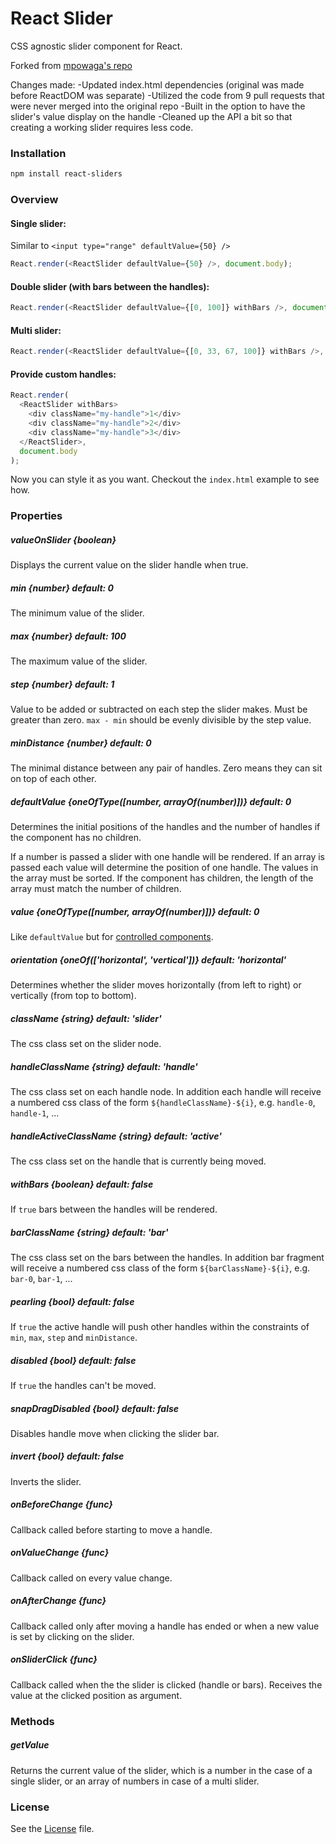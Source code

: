 # React Slider

CSS agnostic slider component for React.

Forked from [mpowaga's repo](https://github.com/mpowaga/react-slider)

Changes made:
-Updated index.html dependencies (original was made before ReactDOM was separate)
-Utilized the code from 9 pull requests that were never merged into the original repo
-Built in the option to have the slider's value display on the handle
-Cleaned up the API a bit so that creating a working slider requires less code.

### Installation

```sh
npm install react-sliders
```

### Overview

#### Single slider:

Similar to `<input type="range" defaultValue={50} />`

```javascript
React.render(<ReactSlider defaultValue={50} />, document.body);
```

#### Double slider (with bars between the handles):

```javascript
React.render(<ReactSlider defaultValue={[0, 100]} withBars />, document.body);
```

#### Multi slider:

```javascript
React.render(<ReactSlider defaultValue={[0, 33, 67, 100]} withBars />, document.body);
```

#### Provide custom handles:

```javascript
React.render(
  <ReactSlider withBars>
    <div className="my-handle">1</div>
    <div className="my-handle">2</div>
    <div className="my-handle">3</div>
  </ReactSlider>,
  document.body
);
```

Now you can style it as you want. Checkout the `index.html` example to see how.

### Properties

##### valueOnSlider {boolean}

Displays the current value on the slider handle when true.

##### min {number} default: 0

The minimum value of the slider.

##### max {number} default: 100

The maximum value of the slider.

##### step {number} default: 1

Value to be added or subtracted on each step the slider makes.
Must be greater than zero.
`max - min` should be evenly divisible by the step value.

##### minDistance {number} default: 0

The minimal distance between any pair of handles.
Zero means they can sit on top of each other.

##### defaultValue {oneOfType([number, arrayOf(number)])} default: 0

Determines the initial positions of the handles and the number of handles if the component has no children.

If a number is passed a slider with one handle will be rendered.
If an array is passed each value will determine the position of one handle.
The values in the array must be sorted.
If the component has children, the length of the array must match the number of children.

##### value {oneOfType([number, arrayOf(number)])} default: 0

Like `defaultValue` but for [controlled components](http://facebook.github.io/react/docs/forms.html#controlled-components).

##### orientation {oneOf(['horizontal', 'vertical'])} default: 'horizontal'

Determines whether the slider moves horizontally (from left to right) or vertically (from top to bottom).

##### className {string} default: 'slider'

The css class set on the slider node.

##### handleClassName {string} default: 'handle'

The css class set on each handle node.
In addition each handle will receive a numbered css class of the form `${handleClassName}-${i}`,
e.g. `handle-0`, `handle-1`, ...

##### handleActiveClassName {string} default: 'active'

The css class set on the handle that is currently being moved.

##### withBars {boolean} default: false

If `true` bars between the handles will be rendered.

##### barClassName {string} default: 'bar'

The css class set on the bars between the handles.
In addition bar fragment will receive a numbered css class of the form `${barClassName}-${i}`,
e.g. `bar-0`, `bar-1`, ...

##### pearling {bool} default: false

If `true` the active handle will push other handles within the constraints of `min`, `max`, `step` and `minDistance`.

##### disabled {bool} default: false

If `true` the handles can't be moved.

##### snapDragDisabled {bool} default: false

Disables handle move when clicking the slider bar.

##### invert {bool} default: false

Inverts the slider.

##### onBeforeChange {func}

Callback called before starting to move a handle.

##### onValueChange {func}

Callback called on every value change.

##### onAfterChange {func}

Callback called only after moving a handle has ended or when a new value is set by clicking on the slider.

##### onSliderClick {func}

Callback called when the the slider is clicked (handle or bars). Receives the value at the clicked position as argument.

### Methods

##### getValue

Returns the current value of the slider, which is a number in the case of a single slider,
or an array of numbers in case of a multi slider.

### License

See the [License](LICENSE) file.
